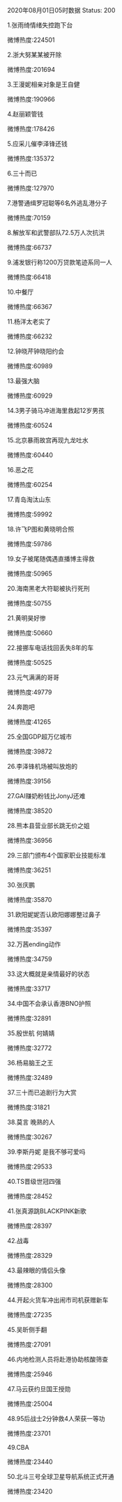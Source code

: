2020年08月01日05时数据
Status: 200

1.张雨绮情绪失控跑下台

微博热度:224501

2.浙大努某某被开除

微博热度:201694

3.王漫妮相亲对象是王自健

微博热度:190966

4.赵丽颖管钱

微博热度:178426

5.应采儿催李泽锋还钱

微博热度:135372

6.三十而已

微博热度:127970

7.港警通缉罗冠聪等6名外逃乱港分子

微博热度:70159

8.解放军和武警部队72.5万人次抗洪

微博热度:66737

9.浦发银行称1200万贷款笔迹系同一人

微博热度:66418

10.中餐厅

微博热度:66367

11.杨洋太老实了

微博热度:66232

12.钟晓芹钟晓阳约会

微博热度:60989

13.最强大脑

微博热度:60929

14.3男子骑马冲进海里救起12岁男孩

微博热度:60524

15.北京暴雨故宫再现九龙吐水

微博热度:60440

16.恶之花

微博热度:60254

17.青岛淘汰山东

微博热度:59992

18.许飞P图和黄晓明合照

微博热度:59786

19.女子被尾随偶遇直播博主得救

微博热度:50965

20.海南黑老大符聪被执行死刑

微博热度:50755

21.黄明昊好惨

微博热度:50660

22.接挪车电话找回丢失8年的车

微博热度:50525

23.元气满满的哥哥

微博热度:49779

24.奔跑吧

微博热度:41265

25.全国GDP超万亿城市

微博热度:39872

26.李泽锋机场被叫放炮的

微博热度:39156

27.GAI赚奶粉钱比JonyJ还难

微博热度:38520

28.熊本县营业部长跳无价之姐

微博热度:36956

29.三部门颁布4个国家职业技能标准

微博热度:36251

30.张庆鹏

微博热度:35870

31.欧阳妮妮否认欧阳娜娜整过鼻子

微博热度:35397

32.万茜ending动作

微博热度:34759

33.这大概就是亲情最好的状态

微博热度:33717

34.中国不会承认香港BNO护照

微博热度:32891

35.殷世航 何婧婧

微博热度:32772

36.杨易脑王之王

微博热度:32489

37.三十而已追剧行为大赏

微博热度:31821

38.莫言 晚熟的人

微博热度:30267

39.李斯丹妮 是我不够可爱吗

微博热度:29533

40.TS晋级世冠四强

微博热度:28452

41.张真源跳BLACKPINK新歌

微博热度:28397

42.战毒

微博热度:28329

43.最辣眼的情侣头像

微博热度:28300

44.开起火货车冲出闹市司机获赠新车

微博热度:27235

45.吴昕侧手翻

微博热度:27091

46.内地检测人员将赴港协助核酸筛查

微博热度:25946

47.马云获约旦国王授勋

微博热度:25004

48.95后战士2分钟救4人荣获一等功

微博热度:23701

49.CBA

微博热度:23440

50.北斗三号全球卫星导航系统正式开通

微博热度:23420

